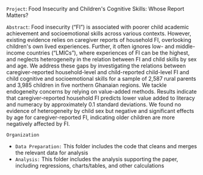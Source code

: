`Project`: Food Insecurity and Children's Cognitive Skills: Whose Report Matters?

`Abstract`: Food insecurity (“FI”) is associated with poorer child academic achievement and socioemotional skills across
various contexts. However, existing evidence relies on caregiver reports of household FI, overlooking children's own lived
experiences. Further, it often ignores low- and middle-income countries (“LMICs”), where experiences of FI can be the
highest, and neglects heterogeneity in the relation between FI and child skills by sex and age. We address these gaps by
investigating the relations between caregiver-reported household-level and child-reported child-level FI and child cognitive
and socioemotional skills for a sample of 2,587 rural parents and 3,985 children in five northern Ghanaian regions. We tackle
endogeneity concerns by relying on value-added methods. Results indicate that caregiver-reported household FI predicts
lower value added to literacy and numeracy by approximately 0.1 standard deviations. We found no evidence of heterogeneity
by child sex but negative and significant effects by age for caregiver-reported FI, indicating older children are more negatively
affected by FI.

`Organization`
- `Data Preparation:` This folder includes the code that cleans and merges the relevant data for analysis
- `Analysis:` This folder includes the analysis supporting the paper, including regressions, charts/tables, and other calculations
